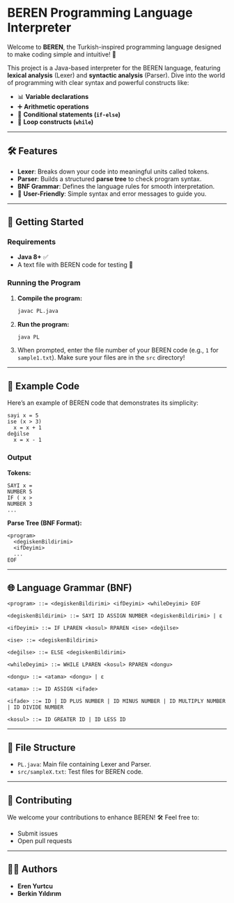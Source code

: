 # BEREN Programming Language Interpreter

Welcome to **BEREN**, the Turkish-inspired programming language designed to make coding simple and intuitive! 🚀

This project is a Java-based interpreter for the BEREN language, featuring **lexical analysis** (Lexer) and **syntactic analysis** (Parser). Dive into the world of programming with clear syntax and powerful constructs like:
- 📊 **Variable declarations**
- ➕ **Arithmetic operations**
- 🔄 **Conditional statements (`if-else`)**
- 🔁 **Loop constructs (`while`)**

---

## 🛠 Features
- **Lexer**: Breaks down your code into meaningful units called tokens.
- **Parser**: Builds a structured **parse tree** to check program syntax.
- **BNF Grammar**: Defines the language rules for smooth interpretation.
- 🎯 **User-Friendly**: Simple syntax and error messages to guide you.

---

## 🚀 Getting Started

### Requirements
- **Java 8+** ✅
- A text file with BEREN code for testing 📄

### Running the Program
1. **Compile the program:**
   ```bash
   javac PL.java
   ```
2. **Run the program:**
   ```bash
   java PL
   ```
3. When prompted, enter the file number of your BEREN code (e.g., `1` for `sample1.txt`). Make sure your files are in the `src` directory!

---

## 🌟 Example Code
Here’s an example of BEREN code that demonstrates its simplicity:

```beren
sayi x = 5
ise (x > 3)
  x = x + 1
değilse
  x = x - 1
```

### Output
**Tokens:**
```
SAYI x =
NUMBER 5
IF ( x >
NUMBER 3
...
```

**Parse Tree (BNF Format):**
```
<program>
  <degiskenBildirimi>
  <ifDeyimi>
  ...
EOF
```

---

## 🌐 Language Grammar (BNF)
```
<program> ::= <degiskenBildirimi> <ifDeyimi> <whileDeyimi> EOF

<degiskenBildirimi> ::= SAYI ID ASSIGN NUMBER <degiskenBildirimi> | ε

<ifDeyimi> ::= IF LPAREN <kosul> RPAREN <ise> <değilse>

<ise> ::= <degiskenBildirimi>

<değilse> ::= ELSE <degiskenBildirimi>

<whileDeyimi> ::= WHILE LPAREN <kosul> RPAREN <dongu>

<dongu> ::= <atama> <dongu> | ε

<atama> ::= ID ASSIGN <ifade>

<ifade> ::= ID | ID PLUS NUMBER | ID MINUS NUMBER | ID MULTIPLY NUMBER | ID DIVIDE NUMBER

<kosul> ::= ID GREATER ID | ID LESS ID
```

---

## 🎨 File Structure
- `PL.java`: Main file containing Lexer and Parser.
- `src/sampleX.txt`: Test files for BEREN code.

---

## 🤝 Contributing
We welcome your contributions to enhance BEREN! 🛠 Feel free to:
- Submit issues
- Open pull requests

---

## 👨‍💻 Authors
- **Eren Yurtcu**  
- **Berkin Yıldırım**
